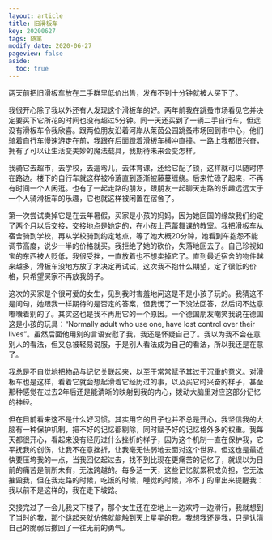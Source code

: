 ```yaml
---
layout: article
title: 旧滑板车
key: 20200627
tags: 随笔
modify_date: 2020-06-27
pageview: false
aside:
  toc: true
---
```



<!--more-->


两天前把旧滑板车放在二手群里低价出售，发布不到十分钟就被人买下了。

我很开心除了我以外还有人发现这个滑板车的好。两年前我在跳蚤市场看见它并决定要买下它所花的时间也没有超过5分钟。同一天还买到了一辆二手自行车，但远没有滑板车令我欣喜。跟两位朋友沿着河岸从莱茵公园跳蚤市场回到市中心，他们骑着自行车慢速游走在前，我跟在后面蹬着滑板车横冲直撞。一路上我都很兴奋，拥有了可以让生活变美妙的魔法载具，我期待未来会变怎样。

我骑它去超市，去学校，去遛弯儿，去体育课，还给它配了锁，这样就可以随时停在路边。楼下的自行车就这样被冷落直到逐渐被藤蔓缠绕。后来忙碌了起来，不再有时间一个人闲逛。也有了一起走路的朋友，跟朋友一起聊天走路的乐趣远远大于一个人骑滑板车的乐趣，它也就这样被闲置在宿舍了。

第一次尝试卖掉它是在去年暑假，买家是小孩的妈妈，因为她回国的缘故我们约定了两个月以后交接，交接地点是她定的，在小孩上芭蕾舞课的教室。我把滑板车从宿舍骑到学校，再从学校骑到约定地点，等了她大概20分钟，她看到车抱怨不能调节高度，说少一半的价格就买。我拒绝了她的砍价，失落地回去了。自己珍视如宝的东西被人贬低，我很受挫，一直放着也不想卖掉它了。直到最近宿舍的物件越来越多，滑板车没地方放了才决定再试试，这次我不抱什么期望，定了很低的价格，只希望买家不再放我鸽子。

这次的买家是个很可爱的女生，见到我时害羞地问这是不是小孩子玩的。我猜这不是问句，她跟我一样期待的是否定的答案，但我愣了一下没法回答，然后词不达意嘟囔着别的了。其实这也是我不再用它的一个原因。一个德国朋友嘲笑我说在德国这是小孩的玩具：“Normally adult who use one, have lost control over their lives”。虽然后面他用别的言语安慰了我，我还是怀疑自己了。我以为我不会在意别人的看法，但又总被轻易说服，于是别人看法成为自己的看法，所以我还是在意了。

我总是不自觉地把物品与记忆关联起来，以至于常常赋予其过于沉重的意义。对滑板车也是这样，看着它就会想起滑着它经历过的事，以及买它时兴奋的样子，甚至那种感觉在过去2年后还是能清晰的映射到我的内心，拨动大脑里对应这部分记忆的神经。

但在目前看来这不是什么好习惯。其实用它的日子也并不总是开心，我坚信我的大脑有一种保护机制，把不好的记忆都剔除，同时赋予好的记忆格外多的权重。我每天都很开心，看起来没有经历过什么挫折的样子，因为这个机制一直在保护我，它平抚我的创伤，让我不在意挫折，让我毫无怯弱地去面对这个世界。但这也是最近快要压垮我的一点，当我回忆起过去，找不到比现在更痛苦的记忆了，就误以为目前的痛苦是前所未有，无法跨越的。每多活一天，这些记忆就累积成负担，它无法摧毁我，但在我走路的时候，吃饭的时候，睡觉的时候，冷不丁的窜出来提醒我：我以前不是这样的，我在走下坡路。

交接完过了一会儿我又下楼了，那个女生还在空地上一边欢呼一边滑行，我就想到了当时的我，那个跳起来就仿佛就能触到天上星星的我。我想我还是我，只是认清自己的脆弱后撤回了一往无前的勇气。